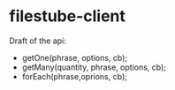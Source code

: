 filestube-client
================

Draft of the api:

 * getOne(phrase, options, cb);
 * getMany(quantity, phrase, options, cb);
 * forEach(phrase,oprions, cb);
